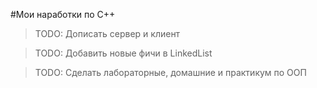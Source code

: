 #Мои наработки по C++

> TODO: Дописать сервер и клиент

> TODO: Добавить новые фичи в LinkedList

> TODO: Сделать лабораторные, домашние и практикум по ООП
